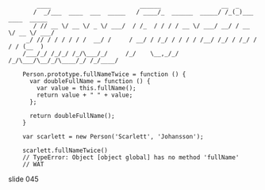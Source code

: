             ____                         ______                 __  _
           /  _/___  ____  ___  _____   / ____/_  ______  _____/ /_(_)___  ____  _____
           / // __ \/ __ \/ _ \/ ___/  / /_  / / / / __ \/ ___/ __/ / __ \/ __ \/ ___/
         _/ // / / / / / /  __/ /     / __/ / /_/ / / / / /__/ /_/ / /_/ / / / (__  )
        /___/_/ /_/_/ /_/\___/_/     /_/    \__,_/_/ /_/\___/\__/_/\____/_/ /_/____/

        Person.prototype.fullNameTwice = function () {
          var doubleFullName = function () {
            var value = this.fullName();
            return value + " " + value;
          };

          return doubleFullName();
        }

        var scarlett = new Person('Scarlett', 'Johansson');

        scarlett.fullNameTwice()
        // TypeError: Object [object global] has no method 'fullName'
        // WAT
















































































slide 045
